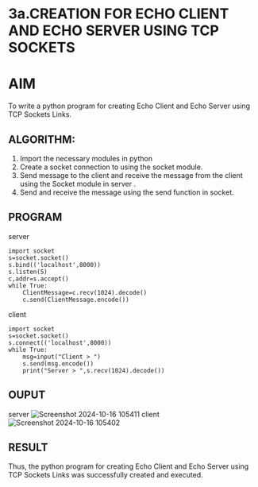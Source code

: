 # 3a.CREATION FOR ECHO CLIENT AND ECHO SERVER USING TCP SOCKETS 
# AIM
To write a python program for creating Echo Client and Echo Server using TCP
Sockets Links.
## ALGORITHM:
1. Import the necessary modules in python
2. Create a socket connection to using the socket module.
3. Send message to the client and receive the message from the client using the Socket module in
 server .
4. Send and receive the message using the send function in socket.
## PROGRAM
server
```
import socket 
s=socket.socket() 
s.bind(('localhost',8000)) 
s.listen(5) 
c,addr=s.accept() 
while True: 
    ClientMessage=c.recv(1024).decode() 
    c.send(ClientMessage.encode())
```
client
```
import socket 
s=socket.socket() 
s.connect(('localhost',8000)) 
while True: 
    msg=input("Client > ") 
    s.send(msg.encode()) 
    print("Server > ",s.recv(1024).decode())  

```
## OUPUT
server
![Screenshot 2024-10-16 105411](https://github.com/user-attachments/assets/e81538e7-bc37-4fc8-b33b-70934e45f2a4)
client
![Screenshot 2024-10-16 105402](https://github.com/user-attachments/assets/a66bd152-8c49-497f-ac87-eec999ee7347)

## RESULT
Thus, the python program for creating Echo Client and Echo Server using TCP Sockets Links 
was successfully created and executed.
